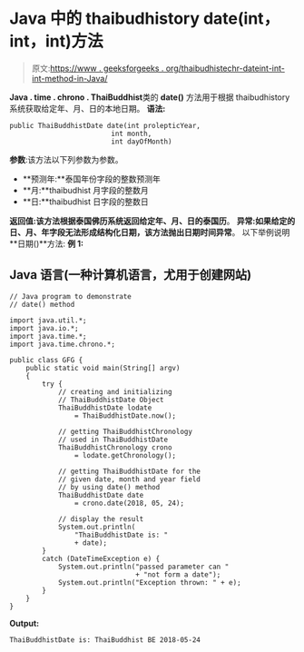 # Java 中的 thaibudhistory date(int，int，int)方法

> 原文:[https://www . geeksforgeeks . org/thaibudhistechr-dateint-int-int-method-in-Java/](https://www.geeksforgeeks.org/thaibuddhistchronology-dateint-int-int-method-in-java/)

**Java . time . chrono . ThaiBuddhist**类的 **date()** 方法用于根据 thaibudhistory 系统获取给定年、月、日的本地日期。
**语法:**

```
public ThaiBuddhistDate date(int prolepticYear,
                         int month,
                         int dayOfMonth)
```

**参数**:该方法以下列参数为参数。

*   **预测年:**泰国年份字段的整数预测年
*   **月:**thaibudhist 月字段的整数月
*   **日:**thaibudhist 日字段的整数日

**返回值:**该方法根据泰国佛历系统返回给定年、月、日的**泰国历**。
**异常:**如果给定的日、月、年字段无法形成结构化日期，该方法抛出**日期时间异常**。
以下举例说明**日期()**方法:
**例 1:**

## Java 语言(一种计算机语言，尤用于创建网站)

```
// Java program to demonstrate
// date() method

import java.util.*;
import java.io.*;
import java.time.*;
import java.time.chrono.*;

public class GFG {
    public static void main(String[] argv)
    {
        try {
            // creating and initializing
            // ThaiBuddhistDate Object
            ThaiBuddhistDate lodate
                = ThaiBuddhistDate.now();

            // getting ThaiBuddhistChronology
            // used in ThaiBuddhistDate
            ThaiBuddhistChronology crono
                = lodate.getChronology();

            // getting ThaiBuddhistDate for the
            // given date, month and year field
            // by using date() method
            ThaiBuddhistDate date
                = crono.date(2018, 05, 24);

            // display the result
            System.out.println(
                "ThaiBuddhistDate is: "
                + date);
        }
        catch (DateTimeException e) {
            System.out.println("passed parameter can "
                               + "not form a date");
            System.out.println("Exception thrown: " + e);
        }
    }
}
```

**Output:** 

```
ThaiBuddhistDate is: ThaiBuddhist BE 2018-05-24
```